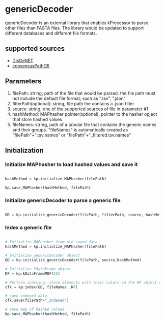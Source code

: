 # genericDecoder

genericDecoder is an external library that enables kProcessor to parse other files than FASTA files. The library would be updated to support different databases and different file formats.

## supported sources

- [DisGeNET](http://www.disgenet.org)
- [consensusPathDB](http://consensuspathdb.org)

## Parameters

1. filePath: string, path of the file that would be parsed. the file path must not include the
   default file format; such as ".tsv", ".json"
2. filterPath(optional): string, file path the contains a .json filter
3. source: string, one of the supported sources of file in parameter #1
4. hashMethod: MAPhasher pointer(optional), pointer to the hasher opject that store hashed values
5. fileNames: string, path of a tabular file that contains the generic names and their groups.
   "fileNames" is automatically created as "filePath"+".tsv.names" or "filePath"+"\_filtered.tsv.names"

## Initialization

### Initialize MAPhasher to load hashed values and save it

```python

hashMethod = kp.initialize_MAPhasher(filePath)

kp.save_MAPhasher(hashMethod, filePath)

```

### Initialize genericDecoder to parse a generic file

```python

GD = kp.initialize_genericDecoder(filePath, filterPath, source, hashMethod)

```

### Index a generic file

```python

# Initialize MAPhasher from old saved data
hashMethod = kp.initialize_MAPhasher(filePath)

# Initialize genericDecoder object
GD = kp.initialize_genericDecoder(filePath, source,hashMethod)

# Initialize kDataFrame object
KF = kp.kDataFrameMQF(21)

# Perform indexing, store elements with their colors in the KF object and the colors information will be returned as a colored_kDataFrame (cfk)
cfk = kp.index(GD, fileNames ,KF)

# save indexed data
cfk.save(filePath+"_indexed")

# save map of hashed values
kp.save_MAPhasher(hashMethod, filePath)

```
